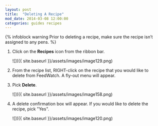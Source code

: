 ```yaml
---
layout: post
title:  "Deleting A Recipe"
mod_date: 2014-03-08 12:00:00
categories: guides recipes
---
```


{% infoblock warning Prior to deleting a recipe, make sure the recipe isn’t assigned to any pens. %}

1.	Click on the **Recipes** icon from the ribbon bar.

	![]({{ site.baseurl }}/assets/images/image129.png)

2.	From the recipe list, RIGHT-click on the recipe that you would like to delete from FeedWatch.  A fly-out menu will appear.
3.	Pick **Delete**.

	![]({{ site.baseurl }}/assets/images/image158.png)

4.	A delete confirmation box will appear.  If you would like to delete the recipe, pick "Yes".

	![]({{ site.baseurl }}/assets/images/image120.png)
